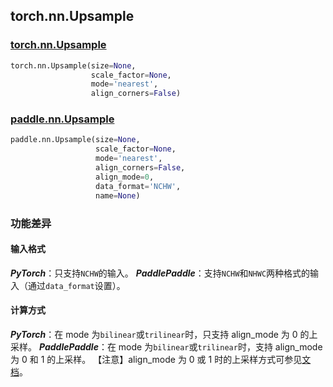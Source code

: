 ## torch.nn.Upsample
### [torch.nn.Upsample](https://pytorch.org/docs/stable/generated/torch.nn.Upsample.html?highlight=upsample#torch.nn.Upsample)
```python
torch.nn.Upsample(size=None,
                  scale_factor=None,
                  mode='nearest',
                  align_corners=False)
```
### [paddle.nn.Upsample](https://www.paddlepaddle.org.cn/documentation/docs/zh/api/paddle/nn/Upsample_cn.html#upsample)
```python
paddle.nn.Upsample(size=None,
                   scale_factor=None,
                   mode='nearest',
                   align_corners=False,
                   align_mode=0,
                   data_format='NCHW',
                   name=None)
```

### 功能差异

#### 输入格式
***PyTorch***：只支持`NCHW`的输入。
***PaddlePaddle***：支持`NCHW`和`NHWC`两种格式的输入（通过`data_format`设置）。

#### 计算方式
***PyTorch***：在 mode 为`bilinear`或`trilinear`时，只支持 align_mode 为 0 的上采样。
***PaddlePaddle***：在 mode 为`bilinear`或`trilinear`时，支持 align_mode 为 0 和 1 的上采样。
【注意】align_mode 为 0 或 1 时的上采样方式可参见[文档](https://www.paddlepaddle.org.cn/documentation/docs/zh/api/paddle/nn/layer/common/Upsample_cn.html#upsample)。
